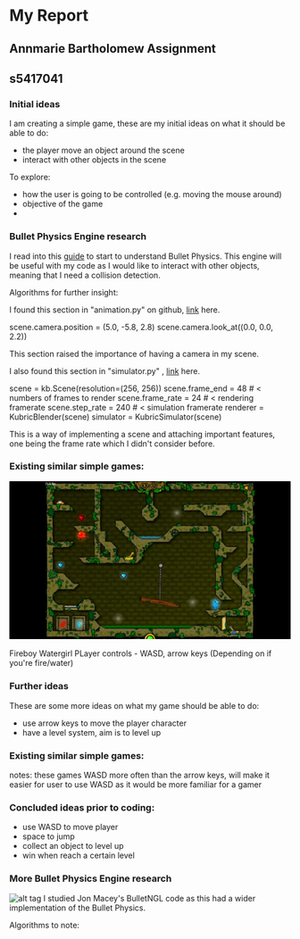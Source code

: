 
# My Report

## Annmarie Bartholomew Assignment
## s5417041

### Initial ideas
I am creating a simple game, these are my initial ideas on what it should be able to do:

- the player move an object around the scene
- interact with other objects in the scene

To explore:
- how the user is going to be controlled (e.g. moving the mouse around)
- objective of the game
- 

### Bullet Physics Engine research
I read into this [guide](http://bulletphysics.org/wordpress/) to start to understand Bullet Physics. This engine will be useful with my code as I would like to interact with other objects, meaning that I need a collision detection.

Algorithms for further insight:

I found this section in "animation.py" on github, [link](https://github.com/google-research/kubric/blob/main/examples/animation.py) here.

scene.camera.position = (5.0, -5.8, 2.8)
scene.camera.look_at((0.0, 0.0, 2.2))

This section raised the importance of having a camera in my scene.


I also found this section in "simulator.py" , [link](https://github.com/google-research/kubric/blob/main/examples/simulator.py) here.

scene = kb.Scene(resolution=(256, 256))
scene.frame_end = 48   # < numbers of frames to render
scene.frame_rate = 24  # < rendering framerate
scene.step_rate = 240  # < simulation framerate
renderer = KubricBlender(scene)
simulator = KubricSimulator(scene)

This is a way of implementing a scene and attaching important features, one being the frame rate which I didn't consider before.

### Existing similar simple games:
![alt tag](https://github.com/NCCA/ase-assignment-Annmariekbar/blob/main/fireboy-and-watergirl-in-the-forest-temple-full-walkthrough.mp4.jpg)

Fireboy Watergirl
PLayer controls - WASD, arrow keys (Depending on if you're fire/water)

### Further ideas 
These are some more ideas on what my game should be able to do:

- use arrow keys to move the player character
- have a level system, aim is to level up


### Existing similar simple games:

notes: these games WASD more often than the arrow keys, will make it easier for user to use WASD as it would be more familiar for a gamer


### Concluded ideas prior to coding:

- use WASD to move player
- space to jump
- collect an object to level up
- win when reach a certain level

### More Bullet Physics Engine research
  ![alt tag](http://nccastaff.bournemouth.ac.uk/jmacey/GraphicsLib/Demos/Bullet.png)
I studied Jon Macey's BulletNGL code as this had a wider implementation of the Bullet Physics.

Algorithms to note:
```
